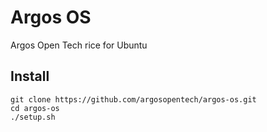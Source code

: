 # Argos OS
Argos Open Tech rice for Ubuntu

## Install
```
git clone https://github.com/argosopentech/argos-os.git
cd argos-os
./setup.sh

```

